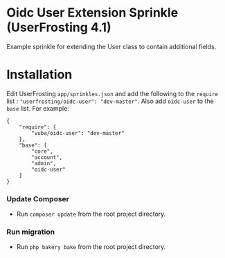 # Oidc User Extension Sprinkle (UserFrosting 4.1)

Example sprinkle for extending the User class to contain additional fields.

# Installation

Edit UserFrosting `app/sprinkles.json` and add the following to the `require` list : `"userfrosting/oidc-user": "dev-master"`. Also add `oidc-user` to the `base` list. For example:

```
{
    "require": {
        "vuba/oidc-user": "dev-master"
    },
    "base": [
        "core",
        "account",
        "admin",
        "oidc-user"
    ]
}
```

### Update Composer

- Run `composer update` from the root project directory.

### Run migration

- Run `php bakery bake` from the root project directory.
